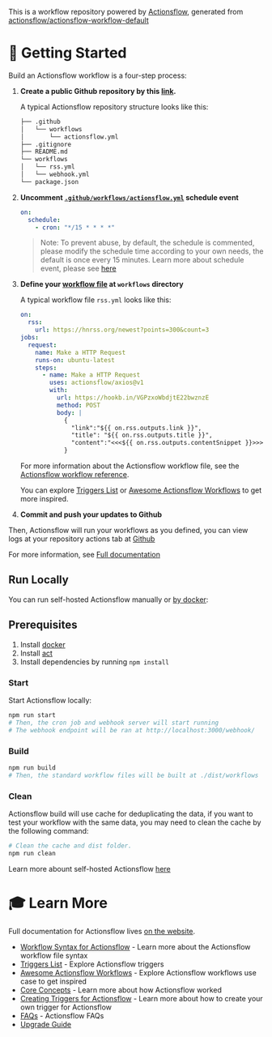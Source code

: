 
 This is a workflow repository powered by [Actionsflow](https://github.com/actionsflow/actionsflow), generated from [actionsflow/actionsflow-workflow-default](https://github.com/actionsflow/actionsflow-workflow-default)

# 🏁 Getting Started <a name = "getting_started"></a>

Build an Actionsflow workflow is a four-step process:

1. **Create a public Github repository by this [link](https://github.com/actionsflow/actionsflow-workflow-default/generate).**

   A typical Actionsflow repository structure looks like this:

   ```sh
   ├── .github
   │   └── workflows
   │       └── actionsflow.yml
   ├── .gitignore
   ├── README.md
   └── workflows
   │   └── rss.yml
   │   └── webhook.yml
   └── package.json
   ```

1. **Uncomment [`.github/workflows/actionsflow.yml`](/.github/workflows/actionsflow.yml) schedule event**

    ```yml
    on:
      schedule:
        - cron: "*/15 * * * *"
    ```
    > Note: To prevent abuse, by default, the schedule is commented, please modify the schedule time according to your own needs, the default is once every 15 minutes. Learn more about schedule event, please see [here](https://docs.github.com/en/actions/reference/events-that-trigger-workflows#schedule)

1. **Define your [workflow file](https://actionsflow.github.io/docs/workflow/) at `workflows` directory**

   A typical workflow file `rss.yml` looks like this:

   ```yaml
   on:
     rss:
       url: https://hnrss.org/newest?points=300&count=3
   jobs:
     request:
       name: Make a HTTP Request
       runs-on: ubuntu-latest
       steps:
         - name: Make a HTTP Request
           uses: actionsflow/axios@v1
           with:
             url: https://hookb.in/VGPzxoWbdjtE22bwznzE
             method: POST
             body: |
               {
                 "link":"${{ on.rss.outputs.link }}", 
                 "title": "${{ on.rss.outputs.title }}",
                 "content":"<<<${{ on.rss.outputs.contentSnippet }}>>>"
               }
   ```

   For more information about the Actionsflow workflow file, see the
   [Actionsflow workflow reference](https://actionsflow.github.io/docs/workflow/).

   You can explore [Triggers List](https://actionsflow.github.io/docs/triggers/) or [Awesome Actionsflow Workflows](https://github.com/actionsflow/awesome-actionsflow) to get more inspired.

1. **Commit and push your updates to Github**

Then, Actionsflow will run your workflows as you defined, you can view logs at your repository actions tab at [Github](https://github.com)

For more information, see [Full documentation](https://actionsflow.github.io/docs/)

## Run Locally

You can run self-hosted Actionsflow manually or [by docker](https://actionsflow.github.io/docs/self-hosted/#docker): 

## Prerequisites

1. Install [docker](https://docs.docker.com/get-docker/)
1. Install [act](https://github.com/nektos/act)
1. Install dependencies by running `npm install`

### Start

Start Actionsflow locally:

```bash
npm run start
# Then, the cron job and webhook server will start running
# The webhook endpoint will be ran at http://localhost:3000/webhook/
```

### Build

```bash
npm run build
# Then, the standard workflow files will be built at ./dist/workflows
```

### Clean

Actionsflow build will use cache for deduplicating the data, if you want to test your workflow with the same data, you may need to clean the cache by the following command:

```bash
# Clean the cache and dist folder.
npm run clean
```

Learn more abount self-hosted Actionsflow [here](https://actionsflow.github.io/docs/self-hosted)


# 🎓 Learn More <a name="reference"></a>

Full documentation for Actionsflow lives [on the website](https://actionsflow.github.io/docs/).

- [Workflow Syntax for Actionsflow](https://actionsflow.github.io/docs/workflow/) - Learn more about the Actionsflow workflow file syntax
- [Triggers List](https://actionsflow.github.io/docs/triggers/) - Explore Actionsflow triggers
- [Awesome Actionsflow Workflows](https://github.com/actionsflow/awesome-actionsflow) - Explore Actionsflow workflows use case to get inspired
- [Core Concepts](https://actionsflow.github.io/docs/concepts/) - Learn more about how Actionsflow worked
- [Creating Triggers for Actionsflow](https://actionsflow.github.io/docs/creating-triggers/) - Learn more about how to create your own trigger for Actionsflow
- [FAQs](https://actionsflow.github.io/docs/faqs/) - Actionsflow FAQs
- [Upgrade Guide](https://actionsflow.github.io/docs/upgrade/)
